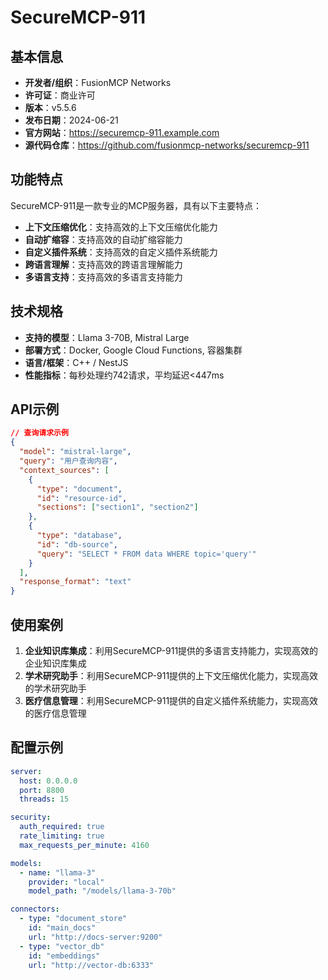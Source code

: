 # SecureMCP-911

## 基本信息

- **开发者/组织**：FusionMCP Networks
- **许可证**：商业许可
- **版本**：v5.5.6
- **发布日期**：2024-06-21
- **官方网站**：https://securemcp-911.example.com
- **源代码仓库**：https://github.com/fusionmcp-networks/securemcp-911

## 功能特点

SecureMCP-911是一款专业的MCP服务器，具有以下主要特点：

- **上下文压缩优化**：支持高效的上下文压缩优化能力
- **自动扩缩容**：支持高效的自动扩缩容能力
- **自定义插件系统**：支持高效的自定义插件系统能力
- **跨语言理解**：支持高效的跨语言理解能力
- **多语言支持**：支持高效的多语言支持能力


## 技术规格

- **支持的模型**：Llama 3-70B, Mistral Large
- **部署方式**：Docker, Google Cloud Functions, 容器集群
- **语言/框架**：C++ / NestJS
- **性能指标**：每秒处理约742请求，平均延迟<447ms

## API示例

```json
// 查询请求示例
{
  "model": "mistral-large",
  "query": "用户查询内容",
  "context_sources": [
    {
      "type": "document",
      "id": "resource-id",
      "sections": ["section1", "section2"]
    },
    {
      "type": "database",
      "id": "db-source",
      "query": "SELECT * FROM data WHERE topic='query'"
    }
  ],
  "response_format": "text"
}
```

## 使用案例

1. **企业知识库集成**：利用SecureMCP-911提供的多语言支持能力，实现高效的企业知识库集成
2. **学术研究助手**：利用SecureMCP-911提供的上下文压缩优化能力，实现高效的学术研究助手
3. **医疗信息管理**：利用SecureMCP-911提供的自定义插件系统能力，实现高效的医疗信息管理


## 配置示例

```yaml
server:
  host: 0.0.0.0
  port: 8800
  threads: 15

security:
  auth_required: true
  rate_limiting: true
  max_requests_per_minute: 4160

models:
  - name: "llama-3"
    provider: "local"
    model_path: "/models/llama-3-70b"

connectors:
  - type: "document_store"
    id: "main_docs"
    url: "http://docs-server:9200"
  - type: "vector_db"
    id: "embeddings"
    url: "http://vector-db:6333"
```